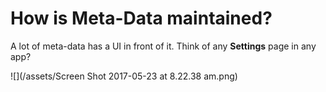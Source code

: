 # How is Meta-Data maintained?

A lot of meta-data has a UI in front of it. Think of any **Settings** page in any app?

![](/assets/Screen Shot 2017-05-23 at 8.22.38 am.png)

